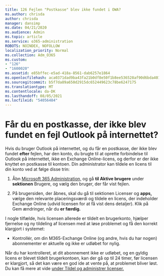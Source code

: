```yaml
---
title: 126 Fejlen "Postkasse" blev ikke fundet i OWA?
ms.author: chrisda
author: chrisda
manager: dansimp
ms.date: 04/21/2020
ms.audience: Admin
ms.topic: article
ms.service: o365-administration
ROBOTS: NOINDEX, NOFOLLOW
localization_priority: Normal
ms.collection: Adm_O365
ms.custom:
- "126"
- "1600020"
ms.assetid: e85bffec-e5ad-418a-8561-dab6257e1864
ms.openlocfilehash: aca0371dad9ba43fa21b0df8e50f1b8ee536528af90d6bda401995c6e5796be4
ms.sourcegitcommit: b5f7da89a650d2915dc652449623c78be6247175
ms.translationtype: MT
ms.contentlocale: da-DK
ms.lasthandoff: 08/05/2021
ms.locfileid: "54056484"
---
```

# <a name="getting-a-mailbox-not-found-error-in-outlook-on-the-web"></a>Får du en postkasse, der ikke blev fundet en fejl Outlook på internettet?

Hvis du bruger Outlook på internettet, og du får en postkasse, der ikke blev fundet **efter** fejlen, har den konto, du brugte til at oprette forbindelse til Outlook på internettet, ikke en Exchange Online-licens, og derfor er der ikke knyttet en postkasse til kontoen. Din administrator kan tildele en licens til din konto ved at følge disse trin:

1. Åbn [Microsoft 365 Administration,](https://portal.office.com/adminportal/home#/homepage) og gå **til Aktive brugere** under **sektionen** Brugere, og vælg den bruger, der får vist fejlen.

2. På brugersiden, der åbnes, skal du gå til  sektionen Licenser og **apps,** vælge den relevante placeringsværdi og tildele en licens, der indeholder Exchange Online (udvid licensen for at få vist dens detaljer). Klik på Gem ændringer, når du **er færdig.**

I nogle tilfælde, hvis licensen allerede er tildelt en brugerkonto, hjælper fjernelse og ny tildeling af licensen med at løse problemet og få den korrekt klargjort i systemet: 

- Kontrollér, om din M365-Exchange Online (og andre, hvis du har nogen) abonnementer er aktuelle og ikke er udløbet for nylig.

Når du har kontrolleret, at dit abonnement ikke er udløbet, og en gyldig licens er blevet tildelt brugerkontoen, kan der gå op til 24 timer, før licensen er klargjort, så det kan være en god ide at vente på, at problemet bliver løst. Du kan få mere at vide [under Tildel og administrer licenser.](https://docs.microsoft.com/deployoffice/overview-licensing-activation-microsoft-365-apps#assign-and-manage-licenses)